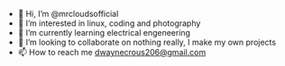 - 👋 Hi, I’m @mrcloudsofficial
- 👀 I’m interested in linux, coding and photography
- 🌱 I’m currently learning electrical engeneering
- 💞️ I’m looking to collaborate on nothing really, I make my own projects
- 📫 How to reach me dwaynecrous206@gmail.com

<!---
mrcloudsofficial/mrcloudsofficial is a ✨ special ✨ repository because its `README.md` (this file) appears on your GitHub profile.
You can click the Preview link to take a look at your changes.
--->
